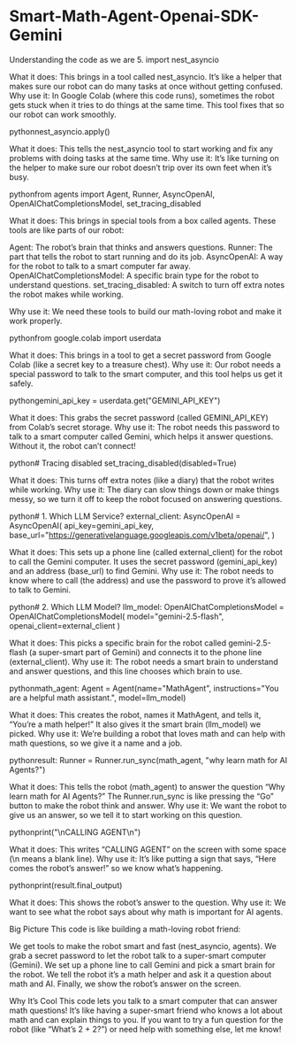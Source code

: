 # Smart-Math-Agent-Openai-SDK-Gemini
Understanding the code as we are 5.
import nest_asyncio

What it does: This brings in a tool called nest_asyncio. It’s like a helper that makes sure our robot can do many tasks at once without getting confused.
Why use it: In Google Colab (where this code runs), sometimes the robot gets stuck when it tries to do things at the same time. This tool fixes that so our robot can work smoothly.

pythonnest_asyncio.apply()

What it does: This tells the nest_asyncio tool to start working and fix any problems with doing tasks at the same time.
Why use it: It’s like turning on the helper to make sure our robot doesn’t trip over its own feet when it’s busy.

pythonfrom agents import Agent, Runner, AsyncOpenAI, OpenAIChatCompletionsModel, set_tracing_disabled

What it does: This brings in special tools from a box called agents. These tools are like parts of our robot:

Agent: The robot’s brain that thinks and answers questions.
Runner: The part that tells the robot to start running and do its job.
AsyncOpenAI: A way for the robot to talk to a smart computer far away.
OpenAIChatCompletionsModel: A specific brain type for the robot to understand questions.
set_tracing_disabled: A switch to turn off extra notes the robot makes while working.


Why use it: We need these tools to build our math-loving robot and make it work properly.

pythonfrom google.colab import userdata

What it does: This brings in a tool to get a secret password from Google Colab (like a secret key to a treasure chest).
Why use it: Our robot needs a special password to talk to the smart computer, and this tool helps us get it safely.

pythongemini_api_key = userdata.get("GEMINI_API_KEY")

What it does: This grabs the secret password (called GEMINI_API_KEY) from Colab’s secret storage.
Why use it: The robot needs this password to talk to a smart computer called Gemini, which helps it answer questions. Without it, the robot can’t connect!

python# Tracing disabled
set_tracing_disabled(disabled=True)

What it does: This turns off extra notes (like a diary) that the robot writes while working.
Why use it: The diary can slow things down or make things messy, so we turn it off to keep the robot focused on answering questions.

python# 1. Which LLM Service?
external_client: AsyncOpenAI = AsyncOpenAI(
    api_key=gemini_api_key,
    base_url="https://generativelanguage.googleapis.com/v1beta/openai/",
)

What it does: This sets up a phone line (called external_client) for the robot to call the Gemini computer. It uses the secret password (gemini_api_key) and an address (base_url) to find Gemini.
Why use it: The robot needs to know where to call (the address) and use the password to prove it’s allowed to talk to Gemini.

python# 2. Which LLM Model?
llm_model: OpenAIChatCompletionsModel = OpenAIChatCompletionsModel(
    model="gemini-2.5-flash",
    openai_client=external_client
)

What it does: This picks a specific brain for the robot called gemini-2.5-flash (a super-smart part of Gemini) and connects it to the phone line (external_client).
Why use it: The robot needs a smart brain to understand and answer questions, and this line chooses which brain to use.

pythonmath_agent: Agent = Agent(name="MathAgent",
                     instructions="You are a helpful math assistant.",
                     model=llm_model)

What it does: This creates the robot, names it MathAgent, and tells it, “You’re a math helper!” It also gives it the smart brain (llm_model) we picked.
Why use it: We’re building a robot that loves math and can help with math questions, so we give it a name and a job.

pythonresult: Runner = Runner.run_sync(math_agent, "why learn math for AI Agents?")

What it does: This tells the robot (math_agent) to answer the question “Why learn math for AI Agents?” The Runner.run_sync is like pressing the “Go” button to make the robot think and answer.
Why use it: We want the robot to give us an answer, so we tell it to start working on this question.

pythonprint("\nCALLING AGENT\n")

What it does: This writes “CALLING AGENT” on the screen with some space (\n means a blank line).
Why use it: It’s like putting a sign that says, “Here comes the robot’s answer!” so we know what’s happening.

pythonprint(result.final_output)

What it does: This shows the robot’s answer to the question.
Why use it: We want to see what the robot says about why math is important for AI agents.


Big Picture
This code is like building a math-loving robot friend:

We get tools to make the robot smart and fast (nest_asyncio, agents).
We grab a secret password to let the robot talk to a super-smart computer (Gemini).
We set up a phone line to call Gemini and pick a smart brain for the robot.
We tell the robot it’s a math helper and ask it a question about math and AI.
Finally, we show the robot’s answer on the screen.

Why It’s Cool
This code lets you talk to a smart computer that can answer math questions! It’s like having a super-smart friend who knows a lot about math and can explain things to you.
If you want to try a fun question for the robot (like “What’s 2 + 2?”) or need help with something else, let me know!
